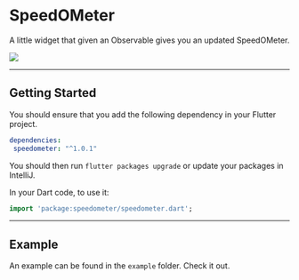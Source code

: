 # SpeedOMeter

A little widget that given an Observable gives you an updated SpeedOMeter.

![](https://github.com/mvitolo/speedometer/blob/master/speedometervideo.gif?raw=true&s=200)


---
## Getting Started

You should ensure that you add the following dependency in your Flutter project.
```yaml
dependencies:
 speedometer: "^1.0.1"
```

You should then run `flutter packages upgrade` or update your packages in IntelliJ.

In your Dart code, to use it:
```dart
import 'package:speedometer/speedometer.dart';
```

---
## Example

An example can be found in the `example` folder.  Check it out.

